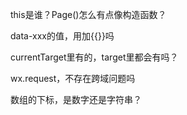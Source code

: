 
this是谁？Page()怎么有点像构造函数？



data-xxx的值，用加{{}}吗

currentTarget里有的，target里都会有吗？

wx.request，不存在跨域问题吗

数组的下标，是数字还是字符串？